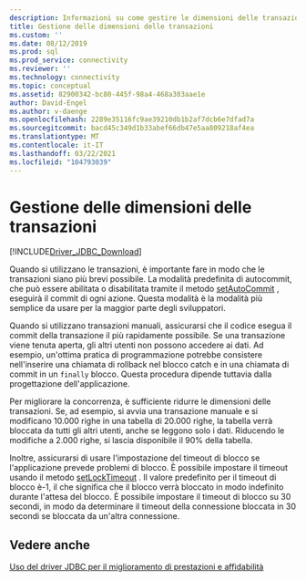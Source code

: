 ```yaml
---
description: Informazioni su come gestire le dimensioni delle transazioni per assicurarsi di non introdurre blocchi nell'applicazione che bloccano altri utenti.
title: Gestione delle dimensioni delle transazioni
ms.custom: ''
ms.date: 08/12/2019
ms.prod: sql
ms.prod_service: connectivity
ms.reviewer: ''
ms.technology: connectivity
ms.topic: conceptual
ms.assetid: 82900342-bc80-445f-98a4-468a303aae1e
author: David-Engel
ms.author: v-daenge
ms.openlocfilehash: 2289e35116fc9ae39210db1b2af7dcb6e7dfad7a
ms.sourcegitcommit: bacd45c349d1b33abef66db47e5aa809218af4ea
ms.translationtype: MT
ms.contentlocale: it-IT
ms.lasthandoff: 03/22/2021
ms.locfileid: "104793039"
---
```

# <a name="managing-transaction-size"></a>Gestione delle dimensioni delle transazioni

[!INCLUDE[Driver_JDBC_Download](../../includes/driver_jdbc_download.md)]

Quando si utilizzano le transazioni, è importante fare in modo che le transazioni siano più brevi possibile. La modalità predefinita di autocommit, che può essere abilitata o disabilitata tramite il metodo [setAutoCommit](reference/setautocommit-method-sqlserverconnection.md) , eseguirà il commit di ogni azione. Questa modalità è la modalità più semplice da usare per la maggior parte degli sviluppatori.

Quando si utilizzano transazioni manuali, assicurarsi che il codice esegua il commit della transazione il più rapidamente possibile. Se una transazione viene tenuta aperta, gli altri utenti non possono accedere ai dati. Ad esempio, un'ottima pratica di programmazione potrebbe consistere nell'inserire una chiamata di rollback nel blocco catch e in una chiamata di commit in un `finally` blocco. Questa procedura dipende tuttavia dalla progettazione dell'applicazione.

Per migliorare la concorrenza, è sufficiente ridurre le dimensioni delle transazioni. Se, ad esempio, si avvia una transazione manuale e si modificano 10.000 righe in una tabella di 20.000 righe, la tabella verrà bloccata da tutti gli altri utenti, anche se leggono solo i dati. Riducendo le modifiche a 2.000 righe, si lascia disponibile il 90% della tabella.

Inoltre, assicurarsi di usare l'impostazione del timeout di blocco se l'applicazione prevede problemi di blocco. È possibile impostare il timeout usando il metodo [setLockTimeout](reference/setlocktimeout-method-sqlserverdatasource.md) . Il valore predefinito per il timeout di blocco è-1, il che significa che il blocco verrà bloccato in modo indefinito durante l'attesa del blocco. È possibile impostare il timeout di blocco su 30 secondi, in modo da determinare il timeout della connessione bloccata in 30 secondi se bloccata da un'altra connessione.

## <a name="see-also"></a>Vedere anche

[Uso del driver JDBC per il miglioramento di prestazioni e affidabilità](improving-performance-and-reliability-with-the-jdbc-driver.md)
